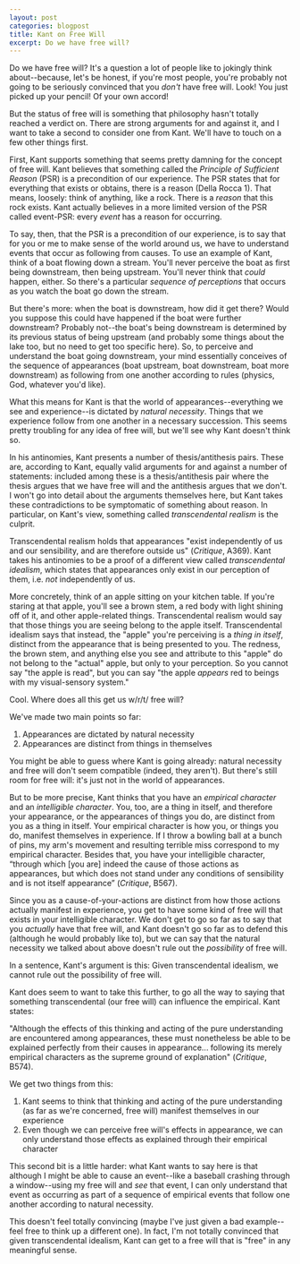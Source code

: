 ```yaml
---
layout: post
categories: blogpost
title: Kant on Free Will
excerpt: Do we have free will?
---
```


Do we have free will? It's a question a lot of people like to jokingly think about--because, let's be honest, if you're most people, you're probably not going to be seriously convinced that you _don't_ have free will. Look! You just picked up your pencil! Of your own accord!

But the status of free will is something that philosophy hasn't totally reached a verdict on. There are strong arguments for and against it, and I want to take a second to consider one from Kant. We'll have to touch on a few other things first.

First, Kant supports something that seems pretty damning for the concept of free will. Kant believes that something called the _Principle of Sufficient Reason_ (PSR) is a precondition of our experience. The PSR states that for everything that exists or obtains, there is a reason (Della Rocca 1). That means, loosely: think of anything, like a rock. There is a _reason_ that this rock exists. Kant actually believes in a more limited version of the PSR called event-PSR: every _event_ has a reason for occurring.

To say, then, that the PSR is a precondition of our experience, is to say that for you or me to make sense of the world around us, we have to understand events that occur as following from causes. To use an example of Kant, think of a boat flowing down a stream. You'll never perceive the boat as first being downstream, then being upstream. You'll never think that _could_ happen, either. So there's a particular _sequence of perceptions_ that occurs as you watch the boat go down the stream.

But there's more: when the boat is downstream, how did it get there? Would you suppose this could have happened if the boat were further downstream? Probably not--the boat's being downstream is determined by its previous status of being upstream (and probably some things about the lake too, but no need to get too specific here). So, to perceive and understand the boat going downstream, your mind essentially conceives of the sequence of appearances (boat upstream, boat downstream, boat more downstream) as following from one another according to rules (physics, God, whatever you'd like).

What this means for Kant is that the world of appearances--everything we see and experience--is dictated by _natural necessity_. Things that we experience follow from one another in a necessary succession. This seems pretty troubling for any idea of free will, but we'll see why Kant doesn't think so.

In his antinomies, Kant presents a number of thesis/antithesis pairs. These are, according to Kant, equally valid arguments for and against a number of statements: included among these is a thesis/antithesis pair where the thesis argues that we have free will and the antithesis argues that we don't. I won't go into detail about the arguments themselves here, but Kant takes these contradictions to be symptomatic of something about reason. In particular, on Kant's view, something called _transcendental realism_ is the culprit.

Transcendental realism holds that appearances "exist independently of us and our sensibility, and are therefore outside us" (_Critique_, A369). Kant takes his antinomies to be a proof of a different view called _transcendental idealism_, which states that appearances only exist in our perception of them, i.e. _not_ independently of us.

More concretely, think of an apple sitting on your kitchen table. If you're staring at that apple, you'll see a brown stem, a red body with light shining off of it, and other apple-related things. Transcendental realism would say that those things you are seeing belong to the apple itself. Transcendental idealism says that instead, the "apple" you're perceiving is a _thing in itself_, distinct from the appearance that is being presented to you. The redness, the brown stem, and anything else you see and attribute to this "apple" do not belong to the "actual" apple, but only to your perception. So you cannot say "the apple is read", but you can say "the apple _appears_ red to beings with my visual-sensory system."

Cool. Where does all this get us w/r/t/ free will?

We've made two main points so far:
1. Appearances are dictated by natural necessity
2. Appearances are distinct from things in themselves

You might be able to guess where Kant is going already: natural necessity and free will don't seem compatible (indeed, they aren't). But there's still room for free will: it's just not in the world of appearances.

But to be more precise, Kant thinks that you have an _empirical character_ and an _intelligible character_. You, too, are a thing in itself, and therefore your appearance, or the appearances of things you do, are distinct from you as a thing in itself. Your empirical character is how you, or things you do, manifest themselves in experience. If I throw a bowling ball at a bunch of pins, my arm's movement and resulting terrible miss correspond to my empirical character. Besides that, you have your intelligible character, “through which [you are] indeed the cause of those actions as appearances, but which does not stand under any conditions of sensibility and is not itself appearance” (_Critique_, B567).

Since you as a cause-of-your-actions are distinct from how those actions actually manifest in experience, you get to have some kind of free will that exists in your intelligible character. We don't get to go so far as to say that you _actually_ have that free will, and Kant doesn't go so far as to defend this (although he would probably like to), but we can say that the natural necessity we talked about above doesn't rule out the _possibility_ of free will.

In a sentence, Kant's argument is this: Given transcendental idealism, we cannot rule out the possibility of free will. 

Kant does seem to want to take this further, to go all the way to saying that something transcendental (our free will) can influence the empirical. Kant states:

"Although the effects of this thinking and acting of the pure understanding are encountered among appearances, these must nonetheless be able to be explained perfectly from their causes in appearance... following its merely empirical characters as the supreme ground of explanation" (_Critique_, B574).

We get two things from this:
1. Kant seems to think that thinking and acting of the pure understanding (as far as we're concerned, free will) manifest themselves in our experience
2. Even though we can perceive free will's effects in appearance, we can only understand those effects as explained through their empirical character

This second bit is a little harder: what Kant wants to say here is that although I might be able to cause an event--like a baseball crashing through a window--using my free will and _see_ that event, I can only understand that event as occurring as part of a sequence of empirical events that follow one another according to natural necessity.

This doesn't feel totally convincing (maybe I've just given a bad example--feel free to think up a different one). In fact, I'm not totally convinced that given transcendental idealism, Kant can get to a free will that is "free" in any meaningful sense.
